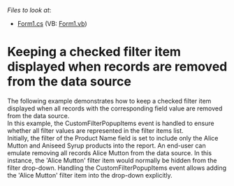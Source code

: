 <!-- default file list -->
*Files to look at*:

* [Form1.cs](./CS/XtraPivotGrid_S18746/Form1.cs) (VB: [Form1.vb](./VB/XtraPivotGrid_S18746/Form1.vb))
<!-- default file list end -->
# Keeping a checked filter item displayed when records are removed from the data source


<p>The following example demonstrates how to keep a checked filter item displayed when all records with the corresponding field value are removed from the data source.<br />
In this example, the CustomFilterPopupItems event is handled to ensure whether all filter values are represented in the filter items list.<br />
Initially, the filter of the Product Name field is set to include only the Alice Mutton and Aniseed Syrup products into the report. An end-user can emulate removing all records Alice Mutton from the data source. In this instance, the 'Alice Mutton' filter item would normally be hidden from the filter drop-down. Handling the CustomFilterPopupItems event allows adding the 'Alice Mutton' filter item into the drop-down explicitly.</p><br />


<br/>


